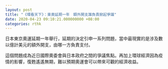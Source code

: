 ```yaml
---
layout: post
title: "《環看天下》：東奧延期一年　額外開支誰負責掀起爭議"
date: 2020-04-23 09:10:21.000000000 +08:00
categories: rthk
---
```


日本東京奧運延期一年舉行，延期的決定引申一系列問題，當中最現實的是涉及數以億計美元的額外開支，由哪一方負責支付。

這個問題成為近日國際奧委會與日本政府之間的爭議焦點。再加上環球經濟因為疫情的影響，復甦遙遙無期，難以預期奧運會可以帶來可觀的經濟收益。
